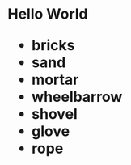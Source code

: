 <h1>Hello World</h>
<ul>
 <li>bricks</li>
 <li>sand</li>
 <li>mortar</li> 
 <li>wheelbarrow</li>
 <li>shovel</li>
 <li>glove</li>
 <li>rope</li>
 </ul>
